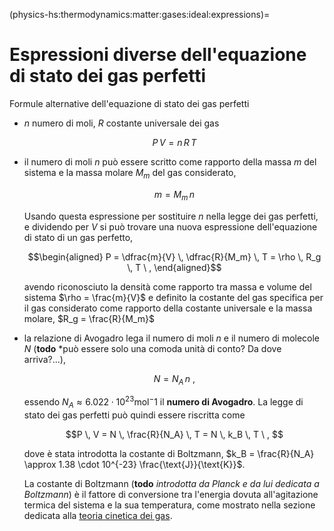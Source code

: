 (physics-hs:thermodynamics:matter:gases:ideal:expressions)=
# Espressioni diverse dell'equazione di stato dei gas perfetti

Formule alternative dell'equazione di stato dei gas perfetti

- $n$ numero di moli, $R$ costante universale dei gas
  
  $$P \, V = n \, R \, T$$

- il numero di moli $n$ può essere scritto come rapporto della massa $m$ del sistema e la massa molare $M_m$ del gas considerato,

  $$m = M_m \, n$$

  Usando questa espressione per sostituire $n$ nella legge dei gas perfetti, e dividendo per $V$ si può trovare una nuova espressione dell'equazione di stato di un gas perfetto,

  $$\begin{aligned}
    P   = \dfrac{m}{V} \, \dfrac{R}{M_m} \, T     
        = \rho \, R_g \, T \ ,
  \end{aligned}$$

  avendo riconosciuto la densità come rapporto tra massa e volume del sistema $\rho = \frac{m}{V}$ e definito la costante    del gas specifica per il gas considerato come rapporto della costante universale e la massa molare, $R_g = \frac{R}{M_m}$

- la relazione di Avogadro lega il numero di moli $n$ e il numero di molecole $N$ (**todo** *può essere solo una comoda unità di conto? Da dove arriva?...),

  $$N = N_A \, n \ ,$$

  essendo $N_A \approx 6.022 \cdot 10^{23} \text{mol}^-1$ il **numero di Avogadro**. La legge di stato dei gas perfetti può quindi essere riscritta come

  $$P \, V = N \, \frac{R}{N_A} \, T = N \, k_B \, T \ , $$

  dove è stata introdotta la costante di Boltzmann, $k_B = \frac{R}{N_A} \approx 1.38 \cdot 10^{-23} \frac{\text{J}}{\text{K}}$.

  La costante di Boltzmann (**todo** *introdotta da Planck e da lui dedicata a Boltzmann*) è il fattore di conversione tra l'energia dovuta all'agitazione termica del sistema e la sua temperatura, come mostrato nella sezione dedicata alla [teoria cinetica dei gas](physics-hs:thermodynamics:matter:gases:ideal:kinetic-theory).


